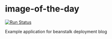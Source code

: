 image-of-the-day
================

[![Run Status](https://api.shippable.com/projects/56e43b419d043da07bc7cc11/badge?branch=master)](https://app.shippable.com/projects/56e43b419d043da07bc7cc11)

Example application for beanstalk deployment blog
